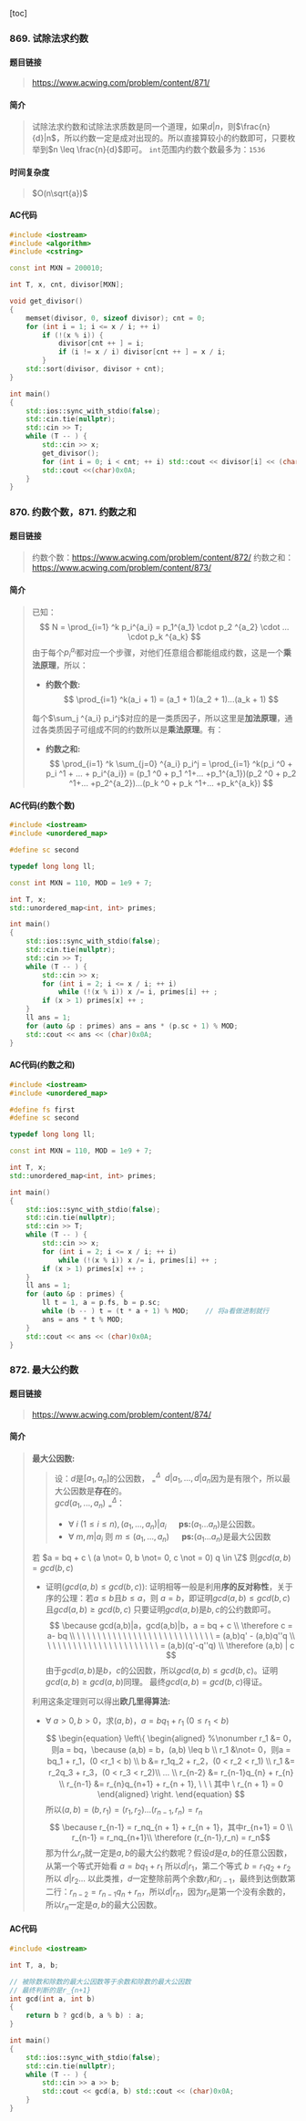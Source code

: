 [toc]
### 869. 试除法求约数
#### 题目链接
> https://www.acwing.com/problem/content/871/
#### 简介
> 试除法求约数和试除法求质数是同一个道理，如果$d|n$，则$\frac{n}{d}|n$，所以约数一定是成对出现的。所以直接算较小的约数即可，只要枚举到$n \leq \frac{n}{d}$即可。
> `int`范围内约数个数最多为：`1536`
#### 时间复杂度
> $O(n\sqrt{a})$
#### AC代码
```c++
#include <iostream>
#include <algorithm>
#include <cstring>

const int MXN = 200010;

int T, x, cnt, divisor[MXN];

void get_divisor()
{
	memset(divisor, 0, sizeof divisor); cnt = 0;
	for (int i = 1; i <= x / i; ++ i) 
		if (!(x % i)) {
			divisor[cnt ++ ] = i;
			if (i != x / i) divisor[cnt ++ ] = x / i;
		}
	std::sort(divisor, divisor + cnt);
}

int main()
{
	std::ios::sync_with_stdio(false);
	std::cin.tie(nullptr);
	std::cin >> T;
	while (T -- ) {
		std::cin >> x;
		get_divisor();
		for (int i = 0; i < cnt; ++ i) std::cout << divisor[i] << (char)0x20;
		std::cout <<(char)0x0A;
	}
}
```
### 870. 约数个数，871. 约数之和
#### 题目链接
>约数个数：https://www.acwing.com/problem/content/872/
>约数之和：https://www.acwing.com/problem/content/873/
#### 简介
> 已知：
> $$
> N = \prod_{i=1} ^k  p_i^{a_i} = p_1^{a_1} \cdot p_2 ^{a_2} \cdot ... \cdot p_k ^{a_k} 
>$$
> 由于每个$p_i^{a_i}$都对应一个步骤，对他们任意组合都能组成约数，这是一个**乘法原理**，所以：
> 
> - **约数个数:** 
> $$
> \prod_{i=1} ^k(a_i + 1) = (a_1 + 1)(a_2 + 1)...(a_k + 1)
> $$
>
> 每个$\sum_j ^{a_i} p_i^j$对应的是一类质因子，所以这里是**加法原理**，通过各类质因子可组成不同的约数所以是**乘法原理**。有：
> - **约数之和:** 
> $$
> \prod_{i=1} ^k \sum_{j=0} ^{a_i} p_i^j = \prod_{i=1} ^k(p_i ^0 + p_i ^1 + ... + p_i^{a_i}) 
>   = (p_1 ^0 + p_1 ^1+... +p_1^{a_1})(p_2 ^0 + p_2 ^1+... +p_2^{a_2})...(p_k ^0 + p_k ^1+... +p_k^{a_k})
> $$
#### AC代码(约数个数)
```c++
#include <iostream>
#include <unordered_map>

#define sc second

typedef long long ll;

const int MXN = 110, MOD = 1e9 + 7;

int T, x;
std::unordered_map<int, int> primes;

int main()
{
	std::ios::sync_with_stdio(false);
	std::cin.tie(nullptr);	
	std::cin >> T;
	while (T -- ) {
		std::cin >> x;
		for (int i = 2; i <= x / i; ++ i) 
			while (!(x % i)) x /= i, primes[i] ++ ;
		if (x > 1) primes[x] ++ ;
	}
	ll ans = 1;
	for (auto &p : primes) ans = ans * (p.sc + 1) % MOD;
	std::cout << ans << (char)0x0A;
}
```
#### AC代码(约数之和)
```c++
#include <iostream>
#include <unordered_map>

#define fs first
#define sc second

typedef long long ll;

const int MXN = 110, MOD = 1e9 + 7;

int T, x;
std::unordered_map<int, int> primes;

int main()
{
	std::ios::sync_with_stdio(false);
	std::cin.tie(nullptr);
	std::cin >> T;
	while (T -- ) {
		std::cin >> x;
		for (int i = 2; i <= x / i; ++ i) 
			while (!(x % i)) x /= i, primes[i] ++ ;
		if (x > 1) primes[x] ++ ;
	}	
	ll ans = 1;
	for (auto &p : primes) {
		ll t = 1, a = p.fs, b = p.sc;
		while (b -- ) t = (t * a + 1) % MOD;    // 将a看做进制就行
		ans = ans * t % MOD;
	}	
	std::cout << ans << (char)0x0A;
}
```
### 872. 最大公约数
#### 题目链接
> https://www.acwing.com/problem/content/874/
#### 简介
> **最大公因数:** 
>> 设：$d$是$[a_1, a_n]$的公因数， $^ \Delta_= \ \ d|a_1,...,d|a_n$因为是有限个，所以最大公因数是**存在**的。<br/>
> $gcd(a_1,...,a_n)$ $^\Delta_=$：
>> 	- $\forall \ i \ (1 \leq i \leq n), (a_1, ... , a_n)|a_i$ &emsp; **ps:**$(a_1...a_n)$是公因数。
>> - $\forall \ m, m | a_i$ 则 $m\leq(a_1,...,a_n)$ &emsp; **ps:**$(a_1...a_n)$是最大公因数
>
> 若 $a = bq + c \ (a \not= 0, b \not= 0, c \not = 0) q \in \Z$ 则$gcd(a, b) = gcd(b, c)$
> - 证明($gcd(a, b)\leq gcd(b,c)$):
> 证明相等一般是利用**序的反对称性**，关于序的公理：若$a\leq b$且$b \leq a$，则 $a = b$，即证明$gcd(a, b)\leq gcd(b,c)$且$gcd(a,b)\geq gcd(b,c)$
> 只要证明$gcd(a,b)$是$b,c$的公约数即可。
$$
\because gcd(a,b)|a，gcd(a,b)|b，a = bq + c \\
> \therefore c = a- bq \\
> \ \ \ \ \ \ \ \ \ \ \  \ \ \ \ \ \ \ \ \ \ \ \ \ \ \ \ = (a,b)q' - (a,b)q''q \\ 
\ \ \ \ \ \ \ \ \ \ \  \ \ \ \ \ \ \ \ \ \ \ = (a,b)(q'-q''q) \\ 
\therefore (a,b) | c
$$
> 由于$gcd(a,b)$是$b，c$的公因数，所以$gcd(a,b)\leq gcd(b, c)$。证明$gcd(a,b)\geq gcd(a,b)$同理。
> 最终$gcd(a,b) = gcd(b, c)$得证。
> 
> 利用这条定理则可以得出**欧几里得算法:**
> 
> - $\forall \ a > 0, b > 0$，求$(a,b)，a = bq_1+r_1 \ (0\leq r_1 < b)$
> $$
>\begin{equation}
\left\{
\begin{aligned}
%\nonumber
r_1 &= 0，则a = bq，\because (a,b) = b，(a,b) \leq b \\ 
r_1 &\not= 0，则a = bq_1 + r_1，(0 <r_1 < b) \\
b &= r_1q_2 + r_2，(0 < r_2 < r_1) \\ 
r_1 &= r_2q_3 + r_3，(0 < r_3 < r_2)\\
... \\
r_{n-2} &= r_{n-1}q_{n} + r_{n} \\
r_{n-1} &= r_{n}q_{n+1} + r_{n + 1}, \ \ \ 其中 \ r_{n + 1} = 0
\end{aligned}
\right.
\end{equation}
> $$
> 所以$(a, b) = (b,r_1) = (r_1,r_2)...(r_{n-1}, r_n) = r_n$
> $$ \because r_{n-1} = r_nq_{n + 1} + r_{n + 1}，其中r_{n+1} = 0  \\ r_{n-1} = r_nq_{n+1}\\ 
>\therefore (r_{n-1},r_n) = r_n$$
> 那为什么$r_n$就一定是$a,b$的最大公约数呢？假设$d$是$a,b$的任意公因数，从第一个等式开始看 $a = bq_1 + r_1$ 所以$d|r_1$，第二个等式 $b = r_1q_2 + r_2$所以 $d|r_2$...
>以此类推，$d$一定整除前两个余数$r_i$和$r_{i-1}$，最终到达倒数第二行：$r_{n-2} = r_{n-1}q_n + r_n$，所以$d|r_n$，因为$r_n$是第一个没有余数的，所以$r_n$一定是$a,b$的最大公因数。
#### AC代码
```c++
#include <iostream>

int T, a, b;

// 被除数和除数的最大公因数等于余数和除数的最大公因数
// 最终判断的是r_{n+1}
int gcd(int a, int b) 
{
	return b ? gcd(b, a % b) : a;
}

int main()
{
	std::ios::sync_with_stdio(false);
	std::cin.tie(nullptr);
	while (T -- ) {
		std::cin >> a >> b;
		std::cout << gcd(a, b) std::cout << (char)0x0A;
	}	
}
```